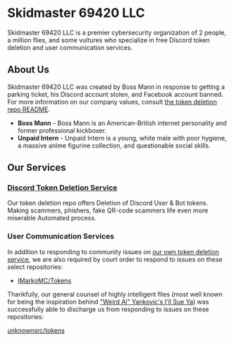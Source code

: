 # Skidmaster 69420 LLC 

Skidmaster 69420 LLC is a premier cybersecurity organization of 2 people, a million flies, and some vultures who specialize in free Discord token deletion and user communication services. 

## About Us
Skidmaster 69420 LLC was created by Boss Mann in response to getting a parking ticket, his Discord account stolen, and Facebook account banned. For more information on our company values, consult [the token deletion repo README](https://github.com/skidmaster69420/discord-tokens#readme).

* **Boss Mann** - Boss Mann is an American-British internet personality and former professional kickboxer. 
* **Unpaid Intern** - Unpaid Intern is a young, white male with poor hygiene, a massive anime figurine collection, and questionable social skills.

## Our Services
### [Discord Token Deletion Service](https://github.com/skidmaster69420/discord-tokens)
Our token deletion repo offers Deletion of Discord User & Bot tokens. Making scammers, phishers, fake QR-code scammers life even more miserable Automated process.

### User Communication Services
In addition to responding to community issues on [our own token deletion service](https://github.com/skidmaster69420/discord-tokens/issues?q=commenter%3Askidmaster69420), we are also required by court order to respond to issues on these select repositories:

* [IMarkoMC/Tokens](https://github.com/IMarkoMC/Tokens/issues?q=commenter%3Askidmaster69420)

Thankfully, our general counsel of highly intelligent flies (most well known for being the inspiration behind ["Weird Al" Yankovic's I'll Sue Ya](https://youtu.be/MeXQBHLIPcw)) was successfully able to discharge us from responding to issues on these repositories: 

[unknownsrc/tokens](https://github.com/unknownsrc/tokens/issues?q=commenter%3Askidmaster69420)
